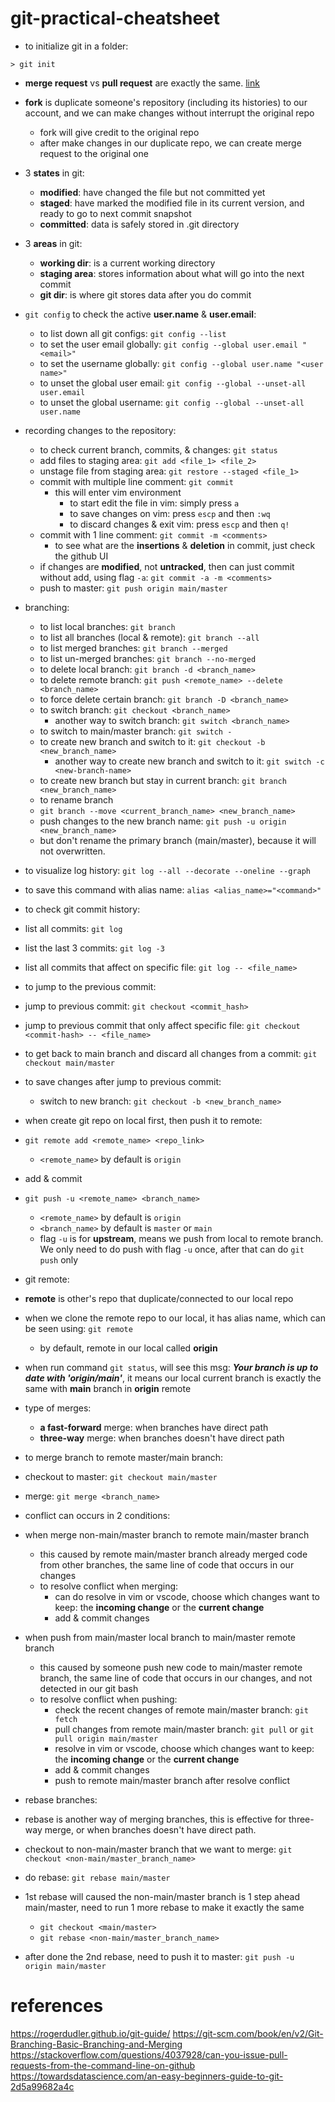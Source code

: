 # git-practical-cheatsheet

- to initialize git in a folder:
```
> git init
```

- **merge request** vs **pull request** are exactly the same. [link](https://stackoverflow.com/questions/22199432/pull-request-vs-merge-request)
- **fork** is duplicate someone's repository (including its histories) to our account, and we can make changes without interrupt the original repo
    - fork will give credit to the original repo
    - after make changes in our duplicate repo, we can create merge request to the original one

- 3 **states** in git:
    - **modified**: have changed the file but not committed yet
    - **staged**: have marked the modified file in its current version, and ready to go to next commit snapshot
    - **committed**: data is safely stored in .git directory

- 3 **areas** in git:
    - **working dir**: is a current working directory
    - **staging area**: stores information about what will go into the next commit
    - **git dir**: is where git stores data after you do commit

- `git config` to check the active **user.name** & **user.email**:
    - to list down all git configs: `git config --list`
    - to set the user email globally: `git config --global user.email "<email>"`
    - to set the username globally: `git config --global user.name "<user name>"`
    - to unset the global user email: `git config --global --unset-all user.email`
    - to unset the global username: `git config --global --unset-all user.name`

- recording changes to the repository:
    - to check current branch, commits, & changes: `git status`
    - add files to staging area: `git add <file_1> <file_2>`
    - unstage file from staging area: `git restore --staged <file_1>`
    - commit with multiple line comment: `git commit`
        - this will enter vim environment
            - to start edit the file in vim: simply press `a`
            - to save changes on vim: press `escp` and then `:wq`
            - to discard changes & exit vim: press `escp` and then `q!`
    - commit with 1 line comment: `git commit -m <comments>`
        - to see what are the **insertions** & **deletion** in commit, just check the github UI
    - if changes are **modified**, not **untracked**, then can just commit without add, using flag `-a`: `git commit -a -m <comments>`
    - push to master: `git push origin main/master`

- branching:
    - to list local branches: `git branch`
    - to list all branches (local & remote): `git branch --all`
    - to list merged branches: `git branch --merged`
    - to list un-merged branches: `git branch --no-merged`
    - to delete local branch: `git branch -d <branch_name>`
    - to delete remote branch: `git push <remote_name> --delete <branch_name>`
    - to force delete certain branch: `git branch -D <branch_name>`
    - to switch branch: `git checkout <branch_name>`
      - another way to switch branch: `git switch <branch_name>`
    - to switch to main/master branch: `git switch -`
    - to create new branch and switch to it: `git checkout -b <new_branch_name>`
      - another way to create new branch and switch to it: `git switch -c <new-branch-name>`
    - to create new branch but stay in current branch: `git branch <new_branch_name>`
    - to rename branch
    - `git branch --move <current_branch_name> <new_branch_name>`
    - push changes to the new branch name: `git push -u origin <new_branch_name>`
    - but don't rename the primary branch (main/master), because it will not overwritten.

- to visualize log history: `git log --all --decorate --oneline --graph`
- to save this command with alias name: `alias <alias_name>="<command>"`

- to check git commit history:
- list all commits: `git log`
- list the last 3 commits: `git log -3`
- list all commits that affect on specific file: `git log -- <file_name>`
- to jump to the previous commit:
- jump to previous commit: `git checkout <commit_hash>`
- jump to previous commit that only affect specific file: `git checkout <commit-hash> -- <file_name>`
- to get back to main branch and discard all changes from a commit: `git checkout main/master`
- to save changes after jump to previous commit:
    - switch to new branch: `git checkout -b <new_branch_name>`

- when create git repo on local first, then push it to remote:
- `git remote add <remote_name> <repo_link>`
    - `<remote_name>` by default is `origin`
- add & commit
- `git push -u <remote_name> <branch_name>`
    - `<remote_name>` by default is `origin`
    - `<branch_name>` by default is `master` or `main`
    - flag `-u` is for **upstream**, means we push from local to remote branch. We only need to do push with flag `-u` once, after that can do `git push` only

- git remote:
- **remote** is other's repo that duplicate/connected to our local repo
- when we clone the remote repo to our local, it has alias name, which can be seen using: `git remote`
    - by default, remote in our local called **origin**
- when run command `git status`, will see this msg: ***Your branch is up to date with 'origin/main'***, it means our local current branch is exactly the same with **main** branch in **origin** remote

- type of merges:
  - **a fast-forward** merge: when branches have direct path
  - **three-way** merge: when branches doesn't have direct path
- to merge branch to remote master/main branch:
- checkout to master: `git checkout main/master`
- merge: `git merge <branch_name>`
- conflict can occurs in 2 conditions:
- when merge non-main/master branch to remote main/master branch
    - this caused by remote main/master branch already merged code from other branches, the same line of code that occurs in our changes
    - to resolve conflict when merging:
        - can do resolve in vim or vscode, choose which changes want to keep: the **incoming change** or the **current change**
        - add & commit changes
- when push from main/master local branch to main/master remote branch
    - this caused by someone push new code to main/master remote branch, the same line of code that occurs in our changes, and not detected in our git bash
    - to resolve conflict when pushing:
        - check the recent changes of remote main/master branch: `git fetch`
        - pull changes from remote main/master branch: `git pull` or `git pull origin main/master`
        - resolve in vim or vscode, choose which changes want to keep: the **incoming change** or the **current change**
        - add & commit changes
        - push to remote main/master branch after resolve conflict

- rebase branches:
- rebase is another way of merging branches, this is effective for three-way merge, or when branches doesn't have direct path.
- checkout to non-main/master branch that we want to merge: `git checkout <non-main/master_branch_name>`
- do rebase: `git rebase main/master`
- 1st rebase will caused the non-main/master branch is 1 step ahead main/master, need to run 1 more rebase to make it exactly the same
    - `git checkout <main/master>`
    - `git rebase <non-main/master_branch_name>`
- after done the 2nd rebase, need to push it to master: `git push -u origin main/master`

# references
https://rogerdudler.github.io/git-guide/
https://git-scm.com/book/en/v2/Git-Branching-Basic-Branching-and-Merging
https://stackoverflow.com/questions/4037928/can-you-issue-pull-requests-from-the-command-line-on-github
https://towardsdatascience.com/an-easy-beginners-guide-to-git-2d5a99682a4c
